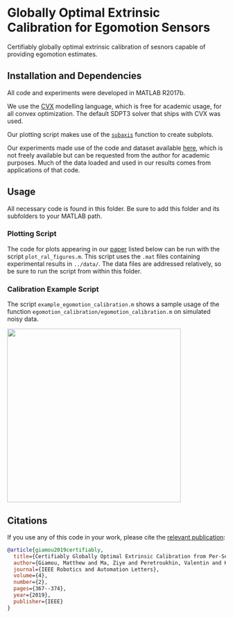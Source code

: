 # Globally Optimal Extrinsic Calibration for Egomotion Sensors
Certifiably globally optimal extrinsic calibration of sesnors capable of providing egomotion estimates.

## Installation and Dependencies 

All code and experiments were developed in MATLAB R2017b.

We use the [CVX](http://cvxr.com/cvx/) modelling language, which is free for academic usage, for all convex optimization. The default SDPT3 solver that ships with CVX was used.

Our plotting script makes use of the [`subaxis`](https://www.mathworks.com/matlabcentral/fileexchange/3696-subaxis-subplot) function to create subplots. 

Our experiments made use of the code and dataset available [here](http://jbrookshire.com/projects_3dcalib.htm), which is not freely available but can be requested from the author for academic purposes. Much of the data loaded and used in our results comes from applications of that code.

## Usage 
All necessary code is found in this folder. Be sure to add this folder and its subfolders to your MATLAB path.

### Plotting Script
The code for plots appearing in our [paper](https://arxiv.org/pdf/1809.03554.pdf) listed below can be run with the script `plot_ral_figures.m`. This script uses the `.mat` files containing experimental results in `../data/`. The data files are addressed relatively, so be sure to run the script from within this folder.

### Calibration Example Script
The script `example_egomotion_calibration.m` shows a sample usage of the function `egomotion_calibration/egomotion_calibration.m` on simulated noisy data. 

<img src="https://raw.githubusercontent.com/utiasSTARS/certifiable-calibration/master/sensor_egomotion.png" width="400px"/>


## Citations
If you use any of this code in your work, please cite the [relevant publication](https://arxiv.org/pdf/1809.03554.pdf):

```bibtex
@article{giamou2019certifiably,
  title={Certifiably Globally Optimal Extrinsic Calibration from Per-Sensor Egomotion},
  author={Giamou, Matthew and Ma, Ziye and Peretroukhin, Valentin and Kelly, Jonathan},
  journal={IEEE Robotics and Automation Letters},
  volume={4},
  number={2},
  pages={367--374},
  year={2019},
  publisher={IEEE}
}

```